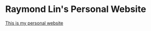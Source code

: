 # Raymond Lin's Personal Website

[This is my personal website](http://htmlpreview.github.com/?https://github.com/raymondlin1/Raymond-Lin-Website/blob/master/home.html)
